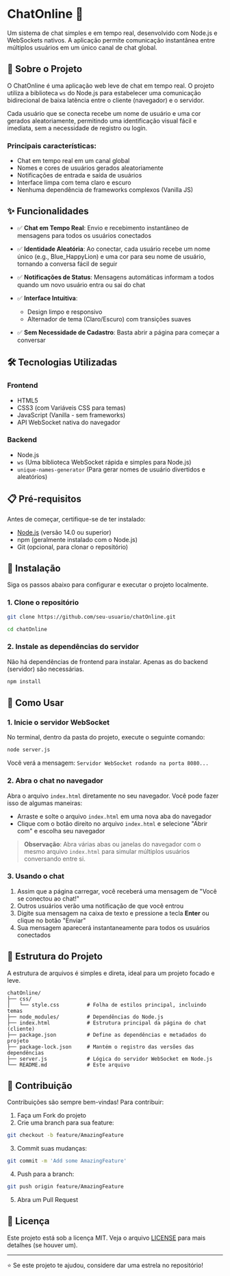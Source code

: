 # ChatOnline 💬

Um sistema de chat simples e em tempo real, desenvolvido com Node.js e WebSockets nativos. A aplicação permite comunicação instantânea entre múltiplos usuários em um único canal de chat global.

## 🚀 Sobre o Projeto

O ChatOnline é uma aplicação web leve de chat em tempo real. O projeto utiliza a biblioteca `ws` do Node.js para estabelecer uma comunicação bidirecional de baixa latência entre o cliente (navegador) e o servidor.

Cada usuário que se conecta recebe um nome de usuário e uma cor gerados aleatoriamente, permitindo uma identificação visual fácil e imediata, sem a necessidade de registro ou login.

### Principais características:

- Chat em tempo real em um canal global
- Nomes e cores de usuários gerados aleatoriamente
- Notificações de entrada e saída de usuários
- Interface limpa com tema claro e escuro
- Nenhuma dependência de frameworks complexos (Vanilla JS)

## ✨ Funcionalidades

- ✅ **Chat em Tempo Real**: Envio e recebimento instantâneo de mensagens para todos os usuários conectados

- ✅ **Identidade Aleatória**: Ao conectar, cada usuário recebe um nome único (e.g., Blue_HappyLion) e uma cor para seu nome de usuário, tornando a conversa fácil de seguir

- ✅ **Notificações de Status**: Mensagens automáticas informam a todos quando um novo usuário entra ou sai do chat

- ✅ **Interface Intuitiva**:
  - Design limpo e responsivo
  - Alternador de tema (Claro/Escuro) com transições suaves

- ✅ **Sem Necessidade de Cadastro**: Basta abrir a página para começar a conversar

## 🛠 Tecnologias Utilizadas

### Frontend

- HTML5
- CSS3 (com Variáveis CSS para temas)
- JavaScript (Vanilla - sem frameworks)
- API WebSocket nativa do navegador

### Backend

- Node.js
- `ws` (Uma biblioteca WebSocket rápida e simples para Node.js)
- `unique-names-generator` (Para gerar nomes de usuário divertidos e aleatórios)

## 📋 Pré-requisitos

Antes de começar, certifique-se de ter instalado:

- [Node.js](https://nodejs.org/) (versão 14.0 ou superior)
- npm (geralmente instalado com o Node.js)
- Git (opcional, para clonar o repositório)

## 🔧 Instalação

Siga os passos abaixo para configurar e executar o projeto localmente.

### 1. Clone o repositório

```bash
git clone https://github.com/seu-usuario/chatOnline.git
```

```bash
cd chatOnline
```

### 2. Instale as dependências do servidor

Não há dependências de frontend para instalar. Apenas as do backend (servidor) são necessárias.

```bash
npm install
```

## 🎯 Como Usar

### 1. Inicie o servidor WebSocket

No terminal, dentro da pasta do projeto, execute o seguinte comando:

```bash
node server.js
```

Você verá a mensagem: `Servidor WebSocket rodando na porta 8080...`

### 2. Abra o chat no navegador

Abra o arquivo `index.html` diretamente no seu navegador. Você pode fazer isso de algumas maneiras:

- Arraste e solte o arquivo `index.html` em uma nova aba do navegador
- Clique com o botão direito no arquivo `index.html` e selecione "Abrir com" e escolha seu navegador

> **Observação**: Abra várias abas ou janelas do navegador com o mesmo arquivo `index.html` para simular múltiplos usuários conversando entre si.

### 3. Usando o chat

1. Assim que a página carregar, você receberá uma mensagem de "Você se conectou ao chat!"
2. Outros usuários verão uma notificação de que você entrou
3. Digite sua mensagem na caixa de texto e pressione a tecla **Enter** ou clique no botão "Enviar"
4. Sua mensagem aparecerá instantaneamente para todos os usuários conectados

## 📁 Estrutura do Projeto

A estrutura de arquivos é simples e direta, ideal para um projeto focado e leve.

```
chatOnline/
├── css/
│   └── style.css         # Folha de estilos principal, incluindo temas
├── node_modules/         # Dependências do Node.js
├── index.html            # Estrutura principal da página do chat (cliente)
├── package.json          # Define as dependências e metadados do projeto
├── package-lock.json     # Mantém o registro das versões das dependências
├── server.js             # Lógica do servidor WebSocket em Node.js
└── README.md             # Este arquivo
```

## 🤝 Contribuição

Contribuições são sempre bem-vindas! Para contribuir:

1. Faça um Fork do projeto
2. Crie uma branch para sua feature:

```bash
git checkout -b feature/AmazingFeature
```

3. Commit suas mudanças:

```bash
git commit -m 'Add some AmazingFeature'
```

4. Push para a branch:

```bash
git push origin feature/AmazingFeature
```

5. Abra um Pull Request

## 📄 Licença

Este projeto está sob a licença MIT. Veja o arquivo [LICENSE](LICENSE) para mais detalhes (se houver um).

---

⭐ Se este projeto te ajudou, considere dar uma estrela no repositório!
